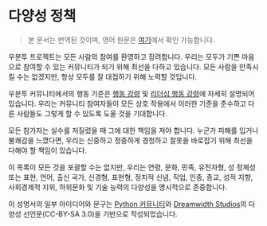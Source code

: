 # 다양성 정책

> 본 문서는 번역된 것이며, 영어 원문은 [여기](https://ubuntu.com/community/ethos/diversity)에서 확인 가능합니다.

우분투 프로젝트는 모든 사람의 참여를 환영하고 장려합니다. 우리는 모두가 기쁜 마음으로 참여할 수 있는 커뮤니티가 되기 위해 최선을 다하고 있습니다. 모든 사람을 만족시킬 수는 없겠지만, 항상 모두를 잘 대접하기 위해 노력할 것입니다.

우분투 커뮤니티에서의 행동 기준은 [행동 강령](../code-of-conduct) 및 [리더십 행동 강령](../code-of-conduct#leadership)에 자세히 설명되어 있습니다. 우리는 커뮤니티 참여자들이 모든 상호 작용에서 이러한 기준을 준수하고 다른 사람들도 그렇게 할 수 있도록 도울 것을 기대합니다.

모든 참가자는 실수를 저질렀을 때 그에 대한 책임을 져야 합니다. 누군가 피해를 입거나 불쾌감을 느꼈다면, 우리는 신중하고 정중하게 경청하고 잘못을 바로잡기 위해 최선을 다해야 할 책임이 있습니다.

이 목록이 모든 것을 포괄할 수는 없지만, 우리는 연령, 문화, 민족, 유전자형, 성 정체성 또는 표현, 언어, 출신 국가, 신경형, 표현형, 정치적 신념, 직업, 인종, 종교, 성적 지향, 사회경제적 지위, 하위문화 및 기술 능력의 다양성을 명시적으로 존중합니다.

이 성명서의 일부 아이디어와 문구는 [Python 커뮤니티](https://www.python.org/community/diversity/)와 [Dreamwidth Studios](https://www.dreamwidth.org/legal/diversity)의 다양성 선언문(CC-BY-SA 3.0)을 기반으로 작성되었습니다.